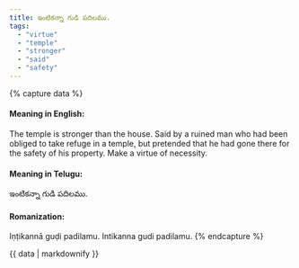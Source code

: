 ```yaml
---
title: ఇంటికన్నా గుడి పదిలము.
tags:
  - "virtue"
  - "temple"
  - "stronger"
  - "said"
  - "safety"
---
```


{% capture data %}
#### Meaning in English:
The temple is stronger than the house.
Said by a ruined man who had been obliged to take refuge in a temple, but pretended that he had gone there for the safety of his property.
Make a virtue of necessity.

#### Meaning in Telugu:
ఇంటికన్నా గుడి పదిలము.

#### Romanization:
Iṇṭikannā guḍi padilamu.
Intikanna gudi padilamu.
{% endcapture %}

{{ data | markdownify }}

